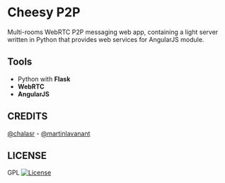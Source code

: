 # Cheesy P2P

Multi-rooms WebRTC P2P messaging web app, containing a light server written in Python that provides web services for AngularJS module.

## Tools

- Python with **Flask**
- **WebRTC**
- **AngularJS**

## CREDITS

[@chalasr](https://github.com/chalasr) -
[@martinlavanant](https://github.com/chalasr)

## LICENSE

GPL [![License](http://img.shields.io/:license-gpl3-blue.svg)](http://www.gnu.org/licenses/gpl-3.0.html)
